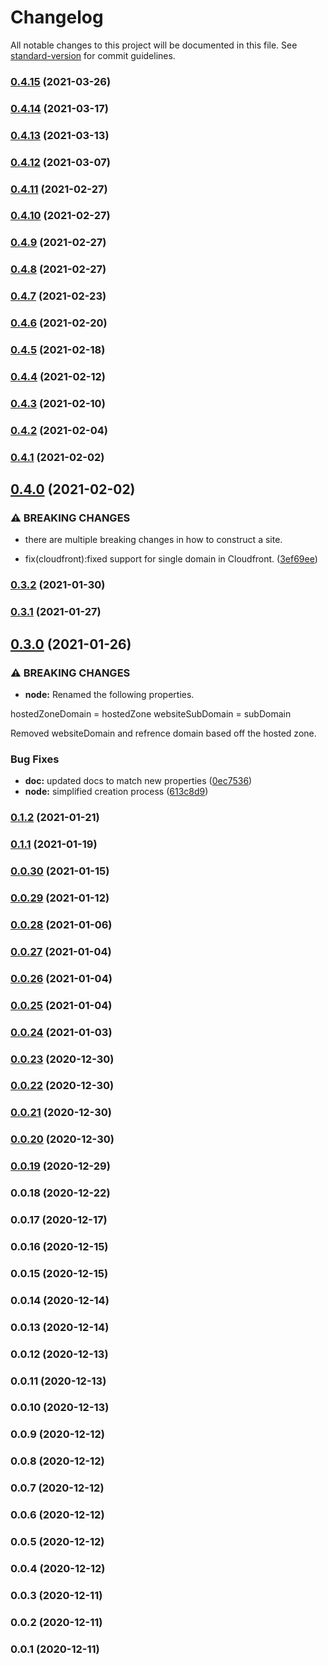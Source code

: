 # Changelog

All notable changes to this project will be documented in this file. See [standard-version](https://github.com/conventional-changelog/standard-version) for commit guidelines.

### [0.4.15](https://github.com/SnapPetal/cdk-simplewebsite-deploy/compare/v0.4.14...v0.4.15) (2021-03-26)

### [0.4.14](https://github.com/SnapPetal/cdk-simplewebsite-deploy/compare/v0.4.13...v0.4.14) (2021-03-17)

### [0.4.13](https://github.com/SnapPetal/cdk-simplewebsite-deploy/compare/v0.4.12...v0.4.13) (2021-03-13)

### [0.4.12](https://github.com/SnapPetal/cdk-simplewebsite-deploy/compare/v0.4.11...v0.4.12) (2021-03-07)

### [0.4.11](https://github.com/SnapPetal/cdk-simplewebsite-deploy/compare/v0.4.10...v0.4.11) (2021-02-27)

### [0.4.10](https://github.com/SnapPetal/cdk-simplewebsite-deploy/compare/v0.4.9...v0.4.10) (2021-02-27)

### [0.4.9](https://github.com/SnapPetal/cdk-simplewebsite-deploy/compare/v0.4.8...v0.4.9) (2021-02-27)

### [0.4.8](https://github.com/SnapPetal/cdk-simplewebsite-deploy/compare/v0.4.7...v0.4.8) (2021-02-27)

### [0.4.7](https://github.com/SnapPetal/cdk-simplewebsite-deploy/compare/v0.4.6...v0.4.7) (2021-02-23)

### [0.4.6](https://github.com/SnapPetal/cdk-simplewebsite-deploy/compare/v0.4.5...v0.4.6) (2021-02-20)

### [0.4.5](https://github.com/SnapPetal/cdk-simplewebsite-deploy/compare/v0.4.4...v0.4.5) (2021-02-18)

### [0.4.4](https://github.com/SnapPetal/cdk-simplewebsite-deploy/compare/v0.4.3...v0.4.4) (2021-02-12)

### [0.4.3](https://github.com/SnapPetal/cdk-simplewebsite-deploy/compare/v0.4.2...v0.4.3) (2021-02-10)

### [0.4.2](https://github.com/SnapPetal/cdk-simplewebsite-deploy/compare/v0.4.1...v0.4.2) (2021-02-04)

### [0.4.1](https://github.com/SnapPetal/cdk-simplewebsite-deploy/compare/v0.4.0...v0.4.1) (2021-02-02)

## [0.4.0](https://github.com/SnapPetal/cdk-simplewebsite-deploy/compare/v0.3.2...v0.4.0) (2021-02-02)


### ⚠ BREAKING CHANGES

* there are multiple breaking changes in how to construct a site.

* fix(cloudfront):fixed support for single domain in Cloudfront. ([3ef69ee](https://github.com/SnapPetal/cdk-simplewebsite-deploy/commit/3ef69ee01233e3886466523263094644387152d6))

### [0.3.2](https://github.com/SnapPetal/cdk-simplewebsite-deploy/compare/v0.3.1...v0.3.2) (2021-01-30)

### [0.3.1](https://github.com/SnapPetal/cdk-simplewebsite-deploy/compare/v0.3.0...v0.3.1) (2021-01-27)

## [0.3.0](https://github.com/SnapPetal/cdk-simplewebsite-deploy/compare/v0.1.2...v0.3.0) (2021-01-26)


### ⚠ BREAKING CHANGES

* **node:** Renamed the following properties.

hostedZoneDomain = hostedZone
websiteSubDomain = subDomain

Removed websiteDomain and refrence domain based off the hosted zone.

### Bug Fixes

* **doc:** updated docs to match new properties ([0ec7536](https://github.com/SnapPetal/cdk-simplewebsite-deploy/commit/0ec7536fb4967c70ef2d8d1c003cade13c9d8b37))
* **node:** simplified creation process ([613c8d9](https://github.com/SnapPetal/cdk-simplewebsite-deploy/commit/613c8d99cc07292b28d1d6273ed45732d103d43d))

### [0.1.2](https://github.com/SnapPetal/cdk-simplewebsite-deploy/compare/v0.0.30...v0.1.2) (2021-01-21)

### [0.1.1](https://github.com/SnapPetal/cdk-simplewebsite-deploy/compare/v0.0.30...v0.1.1) (2021-01-19)

### [0.0.30](https://github.com/SnapPetal/cdk-simplewebsite-deploy/compare/v0.0.29...v0.0.30) (2021-01-15)

### [0.0.29](https://github.com/SnapPetal/cdk-simplewebsite-deploy/compare/v0.0.28...v0.0.29) (2021-01-12)

### [0.0.28](https://github.com/SnapPetal/cdk-simplewebsite-deploy/compare/v0.0.27...v0.0.28) (2021-01-06)

### [0.0.27](https://github.com/SnapPetal/cdk-simplewebsite-deploy/compare/v0.0.26...v0.0.27) (2021-01-04)

### [0.0.26](https://github.com/SnapPetal/cdk-simplewebsite-deploy/compare/v0.0.25...v0.0.26) (2021-01-04)

### [0.0.25](https://github.com/SnapPetal/cdk-simplewebsite-deploy/compare/v0.0.24...v0.0.25) (2021-01-04)

### [0.0.24](https://github.com/SnapPetal/cdk-simplewebsite-deploy/compare/v0.0.23...v0.0.24) (2021-01-03)

### [0.0.23](https://github.com/SnapPetal/cdk-simplewebsite-deploy/compare/v0.0.22...v0.0.23) (2020-12-30)

### [0.0.22](https://github.com/SnapPetal/cdk-simplewebsite-deploy/compare/v0.0.21...v0.0.22) (2020-12-30)

### [0.0.21](https://github.com/SnapPetal/cdk-simplewebsite-deploy/compare/v0.0.20...v0.0.21) (2020-12-30)

### [0.0.20](https://github.com/SnapPetal/cdk-cloudfront-deploy/compare/v0.0.19...v0.0.20) (2020-12-30)

### [0.0.19](https://github.com/SnapPetal/cdk-cloudfront-deploy/compare/v0.0.18...v0.0.19) (2020-12-29)

### 0.0.18 (2020-12-22)

### 0.0.17 (2020-12-17)

### 0.0.16 (2020-12-15)

### 0.0.15 (2020-12-15)

### 0.0.14 (2020-12-14)

### 0.0.13 (2020-12-14)

### 0.0.12 (2020-12-13)

### 0.0.11 (2020-12-13)

### 0.0.10 (2020-12-13)

### 0.0.9 (2020-12-12)

### 0.0.8 (2020-12-12)

### 0.0.7 (2020-12-12)

### 0.0.6 (2020-12-12)

### 0.0.5 (2020-12-12)

### 0.0.4 (2020-12-12)

### 0.0.3 (2020-12-11)

### 0.0.2 (2020-12-11)

### 0.0.1 (2020-12-11)
